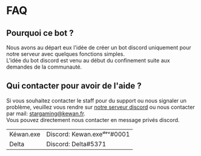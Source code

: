 # FAQ

## Pourquoi ce bot ?

Nous avons au départ eux l'idée de créer un bot discord uniquement pour notre serveur avec quelques fonctions simples.  
L'idée du bot discord est venu au début du confinement suite aux demandes de la communauté.

## Qui contacter pour avoir de l'aide ?

Si vous souhaitez contacter le staff pour du support ou nous signaler un problème, veuillez vous rendre sur [notre serveur discord](https://discord.gg/AKTCEjQ) ou nous contacter par mail: [stargaming@kewan.fr](mailto:stargaming@kewan.fr).  
Vous pouvez directement nous contacter en message privés discord.

|  |  |
| :--- | :--- |
| Kéwan.exe | Discord: Kewan.exeᵈᵉᵛ\#0001 |
| Delta | Discord: Delta\#5371 |


